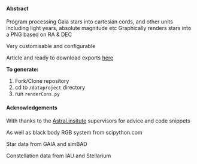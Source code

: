 #### Abstract

Program processing Gaia stars into cartesian cords, and other units including light years, absolute magnitude etc
Graphically renders stars into a PNG based on RA & DEC

Very customisable and configurable

Article and ready to download exports [here](https://null-tree.github.io/projects/starmap)


**To generate:**
1. Fork/Clone repository
2. cd to `/dataproject` directory
3. run `renderCons.py`
#### Acknowledgements

With thanks to the [Astral.insitute](https://astral.institute/) supervisors for advice and code snippets

As well as black body RGB system from
scipython.com

Star data from
GAIA and simBAD

Constellation data from
IAU and Stellarium

